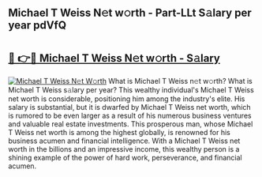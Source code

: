 ## Michael T Weiss N𝚎t w𝚘rth - Part-LLt S𝚊lary per year pdVfQ

# <h2><a href="http://gc1gym.nevu.top/?p=Michael+T+Weiss">🔗 👉🔴 Michael T Weiss N𝚎t w𝚘rth - S𝚊lary</a></h2>

[![Michael T Weiss N𝚎t W𝚘rth](https://i.imgur.com/Oavwk0R.jpeg)](http://gc1gym.nevu.top/?p=Michael+T+Weiss)
What is Michael T Weiss n𝚎t w𝚘rth? What is Michael T Weiss s𝚊lary per year?
This wealthy individual's Michael T Weiss net worth is considerable, positioning him among the industry's elite. His salary is substantial, but it is dwarfed by Michael T Weiss net worth, which is rumored to be even larger as a result of his numerous business ventures and valuable real estate investments. This prosperous man, whose Michael T Weiss net worth is among the highest globally, is renowned for his business acumen and financial intelligence. With a Michael T Weiss net worth in the billions and an impressive income, this wealthy person is a shining example of the power of hard work, perseverance, and financial acumen.
